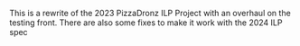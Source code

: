 This is a rewrite of the 2023 PizzaDronz ILP Project with an overhaul on the testing front. There are also some fixes to make it work with the 2024 ILP spec 
 
